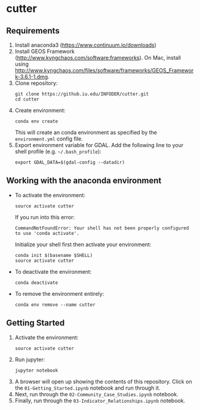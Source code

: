 # cutter

## Requirements
1. Install anaconda3 (https://www.continuum.io/downloads)
1. Install GEOS Framework (http://www.kyngchaos.com/software:frameworks). On Mac, install using http://www.kyngchaos.com/files/software/frameworks/GEOS_Framework-3.6.1-1.dmg.
1. Clone repository:
   ```
   git clone https://github.iu.edu/INFODER/cutter.git
   cd cutter
   ```
1. Create environment:
   ```
   conda env create
   ```
   This will create an conda environment as specified by the `environment.yml` config file.
1. Export environment variable for GDAL. Add the following line to your shell profile (e.g. `~/.bash_profile`):
   ```
   export GDAL_DATA=$(gdal-config --datadir)
   ```

## Working with the anaconda environment
* To activate the environment:
   ```
   source activate cutter
   ```
   If you run into this error:
   ```
   CommandNotFoundError: Your shell has not been properly configured to use 'conda activate'.
   ```
   Initialize your shell first then activate your environment:
   ```
   conda init $(basename $SHELL)
   source activate cutter
   ```
* To deactivate the environment:
   ```
   conda deactivate
   ```
* To remove the environment entirely:
   ```
   conda env remove --name cutter
   ```

## Getting Started
1. Activate the environment:
   ```
   source activate cutter
   ```
1. Run jupyter:
   ```
   jupyter notebook
   ```
1. A browser will open up showing the contents of this repository. Click on the `01-Getting_Started.ipynb` notebook and run through it.
1. Next, run through the `02-Community_Case_Studies.ipynb` notebook.
1. Finally, run through the `03-Indicator_Relationships.ipynb` notebook.
